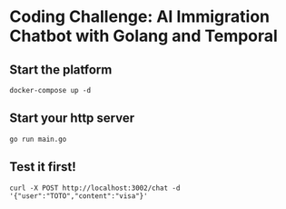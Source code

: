 # Coding Challenge: AI Immigration Chatbot with Golang and Temporal


## Start the platform

```
docker-compose up -d
```

## Start your http server
```
go run main.go
```

## Test it first!
```
curl -X POST http://localhost:3002/chat -d '{"user":"TOTO","content":"visa"}'
```